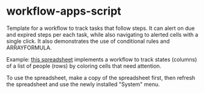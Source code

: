 # workflow-apps-script
Template for a workflow to track tasks that follow steps.
It can alert on due and expired steps per each task, while also navigating to alerted cells with a single click.
It also demonstrates the use of conditional rules and ARRAYFORMULA.

Example: [this spreadsheet](https://docs.google.com/spreadsheets/d/1kRnbSzclNyaXg2glYmJ6GJWVK3a2_EF7LEpD_p5tr9Q/edit#gid=1467227136) implements a workflow to track states (columns) of a list of people (rows) by coloring cells that need attention.

To use the spreadsheet, make a copy of the spreadsheet first, then refresh the spreadsheet and use the newly installed "System" menu.

